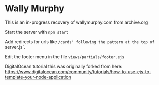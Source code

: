 # Wally Murphy

This is an in-progress recovery of wallymurphy.com from archive.org

Start the server with `npm start`

Add redirects for urls like `/cards' following the pattern at the top of `server.js`.

Edit the footer menu in the file `views/partials/footer.ejs`

DigitalOcean tutorial this was originally forked from here: https://www.digitalocean.com/community/tutorials/how-to-use-ejs-to-template-your-node-application